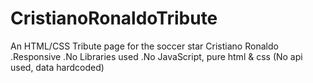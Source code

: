 # CristianoRonaldoTribute
An HTML/CSS Tribute page for the soccer star Cristiano Ronaldo
.Responsive
.No Libraries used
.No JavaScript, pure html & css
(No api used, data hardcoded)

